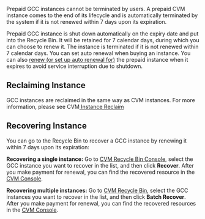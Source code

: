
Prepaid GCC instances cannot be terminated by users. A prepaid CVM instance comes to the end of its lifecycle and is automatically terminated by the system if it is not renewed within 7 days upon its expiration.

Prepaid GCC instance is shut down automatically on the expiry date and put into the Recycle Bin. It will be retained for 7 calendar days, during which you can choose to renew it. The instance is terminated if it is not renewed within 7 calendar days.
You can set auto renewal when buying an instance. You can also [renew (or set up auto renewal for)](https://www.qcloud.com/document/product/560/8057) the prepaid instance when it expires to avoid service interruption due to shutdown.

## Reclaiming Instance

GCC instances are reclaimed in the same way as CVM instances. For more information, please see CVM[ Instance Reclaim](https://www.qcloud.com/document/product/213/4931#.E5.AE.9E.E4.BE.8B.E5.9B.9E.E6.94.B6)

## Recovering Instance

You can go to the Recycle Bin to recover a GCC instance by renewing it within 7 days upon its expiration:

**Recovering a single instance:**
Go to [CVM Recycle Bin Console](https://console.qcloud.com/cvm/recycle), select the GCC instance you want to recover in the list, and then click **Recover**. After you make payment for renewal, you can find the recovered resource in the [CVM Console](https://console.qcloud.com/cvm).

**Recovering multiple instances:**
Go to [CVM Recycle Bin](https://console.qcloud.com/cvm/recycle), select the GCC instances you want to recover in the list, and then click **Batch Recover**. After you make payment for renewal, you can find the recovered resources in the [CVM Console](https://console.qcloud.com/cvm).




